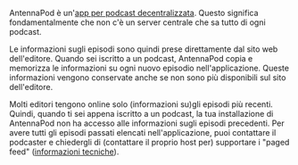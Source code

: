 AntennaPod è un'[app per podcast decentralizzata](/documentation/general/central-distributed). Questo significa fondamentalmente che non c'è un server centrale che sa tutto di ogni podcast.

Le informazioni sugli episodi sono quindi prese direttamente dal sito web dell'editore. Quando sei iscritto a un podcast, AntennaPod copia e memorizza le informazioni su ogni nuovo episodio nell'applicazione. Queste informazioni vengono conservate anche se non sono più disponibili sul sito dell'editore.

Molti editori tengono online solo (informazioni su)gli episodi più recenti. Quindi, quando ti sei appena iscritto a un podcast, la tua installazione di AntennaPod non ha accesso alle informazioni sugli episodi precedenti. Per avere tutti gli episodi passati elencati nell'applicazione, puoi contattare il podcaster e chiedergli di (contattare il proprio host per) supportare i "paged feed" ([informazioni tecniche](https://datatracker.ietf.org/doc/html/rfc5005#section-3)).
